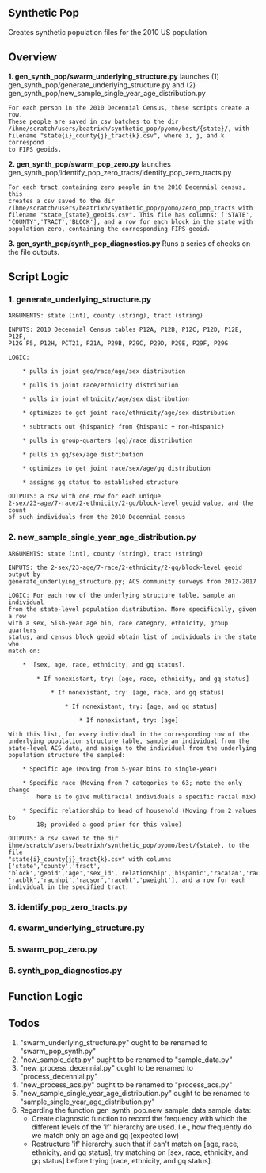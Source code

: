 ## Synthetic Pop ##
Creates synthetic population files for the 2010 US population

## Overview ##
**1. gen_synth_pop/swarm_underlying_structure.py** launches 
(1) gen_synth_pop/generate_underlying_structure.py and 
(2) gen_synth_pop/new_sample_single_year_age_distribution.py

    For each person in the 2010 Decennial Census, these scripts create a row. 
    These people are saved in csv batches to the dir 
    /ihme/scratch/users/beatrixh/synthetic_pop/pyomo/best/{state}/, with 
    filename "state{i}_county{j}_tract{k}.csv", where i, j, and k correspond 
    to FIPS geoids.


**2. gen_synth_pop/swarm_pop_zero.py** launches 
gen_synth_pop/identify_pop_zero_tracts/identify_pop_zero_tracts.py

    For each tract containing zero people in the 2010 Decennial census, this 
    creates a csv saved to the dir 
    /ihme/scratch/users/beatrixh/synthetic_pop/pyomo/zero_pop_tracts with 
    filename "state_{state}_geoids.csv". This file has columns: ['STATE',
    'COUNTY','TRACT','BLOCK'], and a row for each block in the state with 
    population zero, containing the corresponding FIPS geoid.


**3. gen_synth_pop/synth_pop_diagnostics.py**
	Runs a series of checks on the file outputs.

## Script Logic ##
### 1. generate_underlying_structure.py ###
	
	ARGUMENTS: state (int), county (string), tract (string)
	
	INPUTS: 2010 Decennial Census tables P12A, P12B, P12C, P12D, P12E, P12F, 
	P12G P5, P12H, PCT21, P21A, P29B, P29C, P29D, P29E, P29F, P29G
	
	LOGIC:

        * pulls in joint geo/race/age/sex distribution

        * pulls in joint race/ethnicity distribution

        * pulls in joint ehtnicity/age/sex distribution

        * optimizes to get joint race/ethnicity/age/sex distribution

        * subtracts out {hispanic} from {hispanic + non-hispanic}

        * pulls in group-quarters (gq)/race distribution

        * pulls in gq/sex/age distribution

        * optimizes to get joint race/sex/age/gq distribution

        * assigns gq status to established structure

	OUTPUTS: a csv with one row for each unique 
	2-sex/23-age/7-race/2-ethnicity/2-gq/block-level geoid value, and the count 
	of such individuals from the 2010 Decennial census

### 2. new_sample_single_year_age_distribution.py ###
	
	ARGUMENTS: state (int), county (string), tract (string)
	
	INPUTS: the 2-sex/23-age/7-race/2-ethnicity/2-gq/block-level geoid output by 
	generate_underlying_structure.py; ACS community surveys from 2012-2017
	
	LOGIC: For each row of the underlying structure table, sample an individual 
	from the state-level population distribution. More specifically, given a row
	with a sex, 5ish-year age bin, race category, ethnicity, group quarters 
	status,	and census block geoid obtain list of individuals in the state who 
	match on:
    
        *  [sex, age, race, ethnicity, and gq status].

            * If nonexistant, try: [age, race, ethnicity, and gq status]

                * If nonexistant, try: [age, race, and gq status]

                    * If nonexistant, try: [age, and gq status]

                        * If nonexistant, try: [age]

	With this list, for every individual in the corresponding row of the 
	underlying population structure table, sample an individual from the 
	state-level ACS data, and assign to the individual from the underlying 
	population structure the sampled:

        * Specific age (Moving from 5-year bins to single-year)

        * Specific race (Moving from 7 categories to 63; note the only change 
        	here is to give multiracial individuals a specific racial mix)

        * Specific relationship to head of household (Moving from 2 values to 
        	18; provided a good prior for this value)

	OUTPUTS: a csv saved to the dir 
	ihme/scratch/users/beatrixh/synthetic_pop/pyomo/best/{state}, to the file 
	"state{i}_county{j}_tract{k}.csv" with columns ['state','county','tract',
	'block','geoid','age','sex_id','relationship','hispanic','racaian','racasn',
	'racblk','racnhpi','racsor','racwht','pweight'], and a row for each 
	individual in the specified tract.


### 3. identify_pop_zero_tracts.py ###

### 4. swarm_underlying_structure.py ###

### 5. swarm_pop_zero.py ###

### 6. synth_pop_diagnostics.py ###

## Function Logic ##

## Todos ##
1. "swarm_underlying_structure.py" ought to be renamed to "swarm_pop_synth.py"
2. "new_sample_data.py" ought to be renamed to "sample_data.py"
3. "new_process_decennial.py" ought to be renamed to "process_decennial.py"
4. "new_process_acs.py" ought to be renamed to "process_acs.py"
5. "new_sample_single_year_age_distribution.py" ought to be renamed to 
"sample_single_year_age_distribution.py"
6. Regarding the function gen_synth_pop.new_sample_data.sample_data:
	- Create diagnostic function to record the frequency with which the 
	different levels of the 'if' hierarchy are used. I.e., how frequently 
	do we match only on age and gq (expected low)
	- Restructure 'if' hierarchy such that if can't match on [age, race, 
	ethnicity, and gq status], try matching on [sex, race, ethnicity, and 
	gq status] before trying [race, ethnicity, and gq status].




